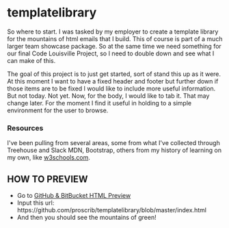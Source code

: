# templatelibrary

<p>So where to start.  I was tasked by my employer to create a template library for the mountains of html emails that I build.  This of course is part of a much larger team showcase package. So at the same time we need something for our final Code Louisville Project, so I need to double down and see what I can make of this.</p>

<p>The goal of this project is to just get started, sort of stand this up as it were. At this moment I want to have a fixed header and footer but further down if those items are to be fixed I would like to include more useful information. But not today.  Not yet.  Now, for the body, I would like to tab it.  That may change later. For the moment I find it useful in holding to a simple environment for the user to browse.</p>

<h3>Resources</h3>

<p>I've been pulling from several areas, some from what I've collected through Treehouse and Slack MDN, Bootstrap, others from my history of learning on my own, like <a href="https://www.w3schools.com/w3schools">w3schools.com</a>.</p>

<h2>HOW TO PREVIEW</h2>
<ul type="1">
<li>Go to <a href="http://htmlpreview.github.io/?" target="_blank">GitHub & BitBucket HTML Preview</a></li>
<li>Input this url: https://github.com/proscrib/templatelibrary/blob/master/index.html</li>
<li>And then you should see the mountains of green!</li>
</ul>
